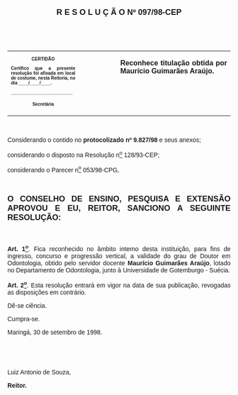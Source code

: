 <BODY>

<B><FONT FACE="Arial" SIZE=4><P ALIGN="CENTER">R E S O L U &Ccedil; &Atilde; O  Nº  097/98-CEP</P>
</B></FONT><FONT FACE="Arial"><P ALIGN="JUSTIFY"></P>
<P>&nbsp;</P>
<P>&nbsp;</P></FONT>
<TABLE CELLSPACING=0 BORDER=0 CELLPADDING=7 WIDTH=612>
<TR><TD WIDTH="32%" VALIGN="TOP">
<B><FONT FACE="Arial" SIZE=1><P ALIGN="CENTER">CERTID&Atilde;O</P>
<P ALIGN="JUSTIFY">   Certifico que a presente resolu&ccedil;&atilde;o foi afixada em local de costume, nesta Reitoria, no dia ____/____/____.</P>
<P ALIGN="JUSTIFY"></P>
<P ALIGN="JUSTIFY">_________________________</P>
<P ALIGN="CENTER">Secret&aacute;ria</B></FONT></TD>
<TD WIDTH="17%" VALIGN="TOP">&nbsp;</TD>
<TD WIDTH="51%" VALIGN="TOP">
<B><FONT FACE="Arial"><P ALIGN="JUSTIFY">Reconhece titula&ccedil;&atilde;o obtida por Maur&iacute;cio Guimar&atilde;es Ara&uacute;jo.</B></FONT></TD>
</TR>
</TABLE>

<FONT FACE="Arial"><P ALIGN="JUSTIFY"></P>
<P ALIGN="JUSTIFY">&nbsp;</P>
<P ALIGN="JUSTIFY">&#9;Considerando o contido no <B>protocolizado nº 9.827/98</B> e seus anexos;</P>
<P ALIGN="JUSTIFY">&#9;considerando o disposto na Resolu&ccedil;&atilde;o n<U><SUP>o</U></SUP> 128/93-CEP;</P>
<P ALIGN="JUSTIFY">&#9;considerando o Parecer n<U><SUP>o</U></SUP> 053/98-CPG,</P>
<P ALIGN="JUSTIFY"></P>
<P ALIGN="JUSTIFY">&nbsp;</P>
</FONT><B><FONT FACE="Arial" SIZE=4><P ALIGN="JUSTIFY">O CONSELHO DE ENSINO, PESQUISA E EXTENS&Atilde;O APROVOU E EU, REITOR, SANCIONO A SEGUINTE RESOLU&Ccedil;&Atilde;O:</P>
</B></FONT><FONT FACE="Arial"><P ALIGN="JUSTIFY"></P>
<P ALIGN="JUSTIFY">&nbsp;</P>
<P ALIGN="JUSTIFY">&#9;<B>Art. 1<U><SUP>o</B></U></SUP>.<B> </B>Fica reconhecido no &acirc;mbito interno desta institui&ccedil;&atilde;o, para fins de ingresso, concurso e progress&atilde;o vertical, a validade do grau de Doutor em Odontologia, obtido pelo servidor docente <B>Maur&iacute;cio Guimar&atilde;es Ara&uacute;jo</B>, lotado no Departamento de Odontologia, junto &agrave; Universidade de Gotemburgo - Su&eacute;cia.</P>
<P ALIGN="JUSTIFY">&#9;<B>Art. 2<U><SUP>o</B></U></SUP>. Esta resolu&ccedil;&atilde;o entrar&aacute; em vigor na data de sua publica&ccedil;&atilde;o, revogadas as disposi&ccedil;&otilde;es em contr&aacute;rio.</P>
<P ALIGN="JUSTIFY">&#9;D&ecirc;-se ci&ecirc;ncia.</P>
<P ALIGN="JUSTIFY">&#9;Cumpra-se.</P>
<P ALIGN="JUSTIFY"></P>
<P>Maring&aacute;, 30 de setembro de 1998.</P>
<P ALIGN="JUSTIFY"></P>
<P ALIGN="JUSTIFY">&nbsp;</P>
<P ALIGN="JUSTIFY">&nbsp;</P>
<P ALIGN="JUSTIFY">Luiz Antonio de Souza,</P>
<B><P ALIGN="JUSTIFY">Reitor.</P></B></FONT></BODY>
